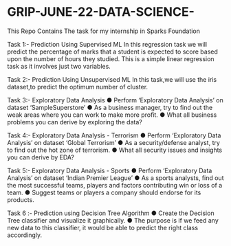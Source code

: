 # GRIP-JUNE-22-DATA-SCIENCE-
This Repo Contains The task for my internship in Sparks Foundation 

Task 1:- 
Prediction Using Supervised ML
In this regression task we will predict the percentage of marks that a student is expected to score based upon the number of hours they studied.
This is a simple linear regression task as it involves just two variables.

Task 2:-
Prediction Using Unsupervised ML
In this task,we will use the iris dataset,to predict the optimum number of cluster.

Task 3:-
Exploratory Data Analysis 
● Perform ‘Exploratory Data Analysis’ on dataset ‘SampleSuperstore’
● As a business manager, try to find out the weak areas where you can work to make more profit.
● What all business problems you can derive by exploring the data?

Task 4:-
Exploratory Data Analysis - Terrorism 
● Perform ‘Exploratory Data Analysis’ on dataset ‘Global Terrorism’
● As a security/defense analyst, try to find out the hot zone of terrorism.
● What all security issues and insights you can derive by EDA?

Task 5:-
Exploratory Data Analysis - Sports
● Perform ‘Exploratory Data Analysis’ on dataset ‘Indian Premier League’
● As a sports analysts, find out the most successful teams, players and factors contributing win or loss of a team.
● Suggest teams or players a company should endorse for its products.

Task 6 :- 
Prediction using Decision Tree Algorithm
● Create the Decision Tree classifier and visualize it graphically.
● The purpose is if we feed any new data to this classifier, it would be able to predict the right class accordingly.
